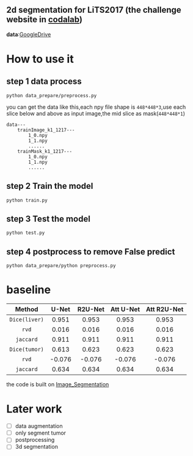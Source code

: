 **2d segmentation for LiTS2017** (the challenge website in [codalab](https://competitions.codalab.org/competitions/17094))
--
**data**:[GoogleDrive](https://drive.google.com/drive/folders/1V6X3CwnHMoVyuArASiNgoOcC5N4oNpLA?usp=sharing)
# How to use it 
step 1 data process
-   
``python data_prepare/preprocess.py``

you can get the data like this,each npy file shape is ``448*448*3``,use each slice below and above as input image,the mid slice as mask(``448*448*1``)
```
data---
    trainImage_k1_1217---
        1_0.npy
        1_1.npy
        ......
    trainMask_k1_1217---
        1_0.npy
        1_1.npy
        ......
```
step 2 Train the model 
--
``python train.py``

step 3 Test the model 
--
``python test.py``

step 4 postprocess to remove False predict
--
``python data_prepare/python preprocess.py``
# baseline

| Method     |U-Net  |R2U-Net|Att U-Net|Att R2U-Net |
| :----------:|:----:| :-----:|:-------:|:--------:|
| `Dice(liver)`|0.951|0.953  |0.953    |0.953    |
| `rvd`        |0.016|0.016  |0.016    |0.016    |
| `jaccard`    |0.911|0.911  |0.911    |0.911    |
| `Dice(tumor)`|0.613|0.623  |0.623    |0.623    |
| `rvd`        |-0.076| -0.076|-0.076   |-0.076   |
| `jaccard`    |0.634|0.634  |0.634    |0.634    |

the code is built on [Image_Segmentation](https://github.com/LeeJunHyun/Image_Segmentation/blob/master/network.py)

# Later work
- [ ] data augmentation
- [ ] only segment tumor 
- [ ] postprocessing
- [ ] 3d segmentation